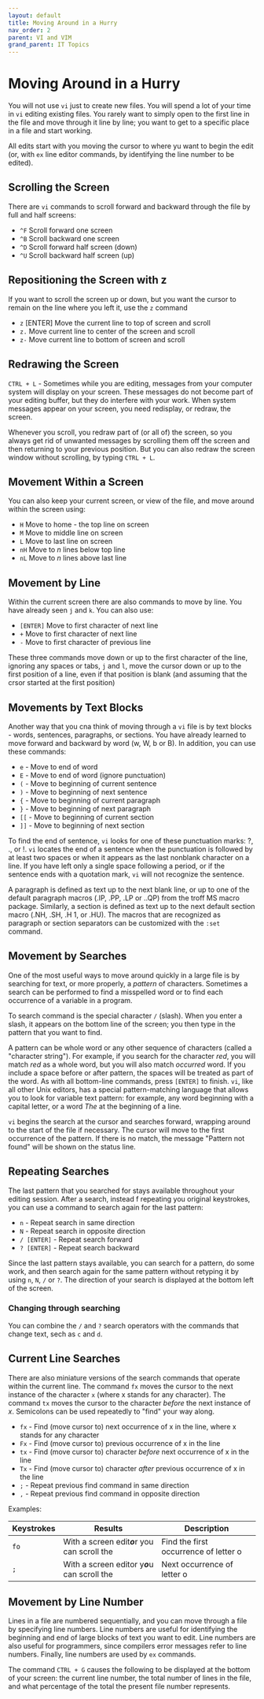 ```yaml
---
layout: default
title: Moving Around in a Hurry
nav_order: 2
parent: VI and VIM
grand_parent: IT Topics
---
```


# Moving Around in a Hurry

You will not use `vi` just to create new files. You will spend a lot of your time in `vi` editing existing files. You rarely want to simply open to the first line in the file and move through it line by line; you want to get to a specific place in a file and start working.

All edits start with you moving the cursor to where yu want to begin the edit (or, with `ex` line editor commands, by identifying the line number to be edited). 

## Scrolling the Screen

There are `vi` commands to scroll forward and backward through the file by full and half screens:

- `^F` Scroll forward one screen
- `^B` Scroll backward one screen
- `^D` Scroll forward half screen (down)
- `^U` Scroll backward half screen (up)

## Repositioning the Screen with z

If you want to scroll the screen up or down, but you want the cursor to remain on the line where you left it, use the `z` command

- `z` [ENTER] Move the current line to top of screen and scroll
- `z.` Move current line to center of the screen and scroll
- `z-` Move current line to bottom of screen and scroll

## Redrawing the Screen

`CTRL + L` - Sometimes while you are editing, messages from your computer system will display on your screen. These messages do not become part of your editing buffer, but they do interfere with your work. When system messages appear on your screen, you need redisplay, or redraw, the screen.

Whenever you scroll, you redraw part of (or all of) the screen, so you always get rid of unwanted messages by scrolling them off the screen and then returning to your previous position. But you can also redraw the screen window without scrolling, by typing `CTRL + L`.

## Movement Within a Screen

You can also keep your current screen, or view of the file, and move around within the screen using:

- `H` Move to home - the top line on screen
- `M` Move to middle line on screen
- `L` Move to last line on screen
- `nH` Move to _n_ lines below top line
- `nL` Move to _n_ lines above last line

## Movement by Line

Within the current screen there are also commands to move by line. You have already seen `j` and `k`. You can also use: 

- `[ENTER]` Move to first character of next line
- `+` Move to first character of next line
- `-` Move to first character of previous line

These three commands move down or up to the first character of the line, ignoring any spaces or tabs, `j` and `l`, move the cursor down or up to the first position of a line, even if that position is blank (and assuming that the crsor started at the first position)

## Movements by Text Blocks

Another way that you cna think of moving through a `vi` file is by text blocks - words, sentences, paragraphs, or sections. 
You have already learned to move forward and backward by word (w, W, b or B). In addition, you can use these commands: 

- `e` - Move to end of word
- `E` - Move to end of  word (ignore punctuation)
- `(` - Move to beginning of current sentence
- `)` - Move to beginning of next sentence
- `{` - Move to beginning of current paragraph
- `}` - Move to beginning of next paragraph
- `[[` - Move to beginning of current section
- `]]` - Move to beginning of next section

To find the end of sentence, `vi` looks for one of these punctuation marks: ?, ., or !. `vi` locates the end of a sentence when the punctuation is followed by at least two spaces or when it appears as the last nonblank character on a line. If you have left only a single space following a period, or if the sentence ends with a quotation mark, `vi` will not recognize the sentence.

A paragraph is defined as text up to the next blank line, or up to one of the default paragraph macros (.IP, .PP, .LP or ..QP) from the troff MS macro package. Similarly, a section is defined as text up to the next default section macro (.NH, .SH, .H 1, or .HU). The macros that are recognized as paragraph or section separators can be customized with the `:set` command. 

## Movement by Searches

One of the most useful ways to move around quickly in a large file is by searching for text, or more properly, a _pattern_ of characters. Sometimes a search can be performed to find a misspelled word or to find each occurrence of a variable in a program. 

To search command is the special character `/` (slash). When you enter a slash, it appears on the bottom line of the screen; you then type in the pattern that you want to find. 

A pattern can be whole word or any other sequence of characters (called a "character string"). For example, if you search for the character _red_, you will match _red_ as a whole word, but you will also match _occurred_ word. If you include a space before or after pattern, the spaces will be treated as part of the word. As with all bottom-line commands, press `[ENTER]` to finish. `vi`, like all other Unix editors, has a special pattern-matching language that allows you to look for variable text pattern: for example, any word beginning with a capital letter, or a word _The_ at the beginning of a line.

`vi` begins the search at the cursor and searches forward, wrapping around to the start of the file if necessary. The cursor will move to the first occurrence of the pattern. If there is no match, the message "Pattern not found" will be shown on the status line.

## Repeating Searches

The last pattern that you searched for stays available throughout your editing session. After a search, instead f repeating you original keystrokes, you can use a command to search again for the last pattern:

- `n` - Repeat search in same direction
- `N` - Repeat search in opposite direction
- `/ [ENTER]` - Repeat search forward 
- `? [ENTER]` - Repeat search backward 

Since the last pattern stays available, you can search for a pattern, do some work, and then search again for the same pattern without retyping it by using `n`, `N`, `/` or `?`. The direction of your search is displayed at the bottom left of the screen.

### Changing through searching

You can combine the `/` and `?` search operators with the commands that change text, sech as `c` and `d`.

## Current Line Searches

There are also miniature versions of the search commands that operate within the current line. The command `fx` moves the cursor to the next instance of the character `x` (where x stands for any character). The command `tx` moves the cursor to the character _before_ the next instance of _x_. Semicolons can be used repeatedly to "find" your way along.

- `fx` - Find (move cursor to) next occurrence of x in the line, where x stands for any character
- `Fx` - Find (move cursor to) previous occurrence of x in the line
- `tx` - Find (move cursor to) character _before_ next occurrence of x in the line
- `Tx` - Find (move cursor to) character _after_ previous occurrence of x in the line
- `;` - Repeat previous find command in same direction
- `,` - Repeat previous find command in opposite direction

Examples:

| Keystrokes | Results  | Description |
| -------------- | --------------- |---------- |
| `fo` | With a screen edit***o***r you can scroll the | Find the first occurrence of letter o |
| `;` | With a screen editor y***o***u can scroll the | Next occurrence of letter o |


## Movement by Line Number

Lines in a file are numbered sequentially, and you can move through a file by specifying line numbers.
Line numbers are useful for identifying the beginning and end of large blocks of text you want to edit. Line numbers are also useful for programmers, since compilers error messages refer to line numbers. Finally, line numbers are used by `ex` commands.

The command `CTRL + G` causes the following to be displayed at the bottom of your screen: the current line number, the total number of lines in the file, and what percentage of the total the present file number represents.
